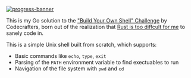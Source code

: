 [![progress-banner](https://backend.codecrafters.io/progress/shell/81b300f3-c367-49d8-a88d-3b72b05cb01b)](https://app.codecrafters.io/users/codecrafters-bot?r=2qF)

This is my Go solution to the ["Build Your Own Shell" Challenge](https://app.codecrafters.io/courses/shell/overview) by Codecrafters, born out of the realization that [Rust is too diffcult for me](https://github.com/EshaanAgg/toy-shell) to sanely code in.  

This is a simple Unix shell built from scratch, which supports:
- Basic commands like `echo`, `type`, `exit`
- Parsing of the `PATH` environment variable to find exectuables to run
- Navigation of the file system with `pwd` and `cd`

